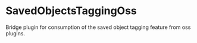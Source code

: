 # SavedObjectsTaggingOss

Bridge plugin for consumption of the saved object tagging feature from
oss plugins.
